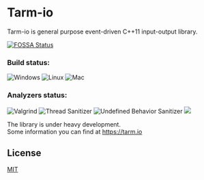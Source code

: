 # Tarm-io
Tarm-io is general purpose event-driven C++11 input-output library.  

[![FOSSA Status](https://app.fossa.com/api/projects/git%2Bgithub.com%2Ftarm-project%2Ftarm-io.svg?type=shield)](https://app.fossa.com/projects/git%2Bgithub.com%2Ftarm-project%2Ftarm-io?ref=badge_shield)
### Build status:
![Windows](https://github.com/tarm-project/tarm-io/workflows/Windows/badge.svg?branch=dev)
![Linux](https://github.com/tarm-project/tarm-io/workflows/Linux/badge.svg?branch=dev) 
![Mac](https://github.com/tarm-project/tarm-io/workflows/Mac/badge.svg?branch=dev)  

### Analyzers status:
![Valgrind](https://github.com/tarm-project/tarm-io/workflows/Valgrind/badge.svg?branch=dev)
![Thread Sanitizer](https://github.com/tarm-project/tarm-io/workflows/Thread%20Sanitizer/badge.svg?branch=dev)
![Undefined Behavior Sanitizer](https://github.com/tarm-project/tarm-io/workflows/Undefined%20Behavior%20Sanitizer/badge.svg?branch=dev)
[<img src="https://img.shields.io/coverity/scan/21283.svg">](https://scan.coverity.com/projects/tarm-project-tarm-io)


The library is under heavy development.  
Some information you can find at https://tarm.io


## License
[MIT](https://app.fossa.com/api/projects/git%2Bgithub.com%2Ftarm-project%2Ftarm-io.svg?type=large)
